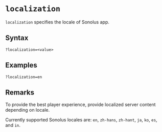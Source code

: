 # `localization`

`localization` specifies the locale of Sonolus app.

## Syntax

```url
?localization=<value>
```

## Examples

```url
?localization=en
```

## Remarks

To provide the best player experience, provide localized server content depending on locale.

Currently supported Sonolus locales are: `en`, `zh-hans`, `zh-hant`, `ja`, `ko`, `es`, and `in`.

